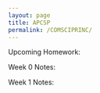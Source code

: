 ```yaml
---
layout: page
title: APCSP
permalink: /COMSCIPRINC/
---
```


Upcoming Homework:

Week 0 Notes:


Week 1 Notes:
